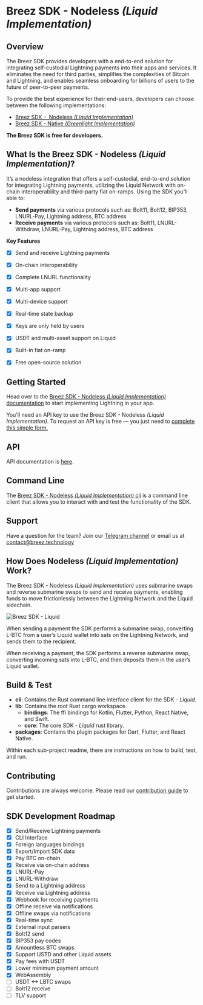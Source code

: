 # Breez SDK - Nodeless *(Liquid Implementation)*

## **Overview**

The Breez SDK provides developers with a end-to-end solution for integrating self-custodial Lightning payments into their apps and services. It eliminates the need for third parties, simplifies the complexities of Bitcoin and Lightning, and enables seamless onboarding for billions of users to the future of peer-to-peer payments.

To provide the best experience for their end-users, developers can choose between the following implementations:

- [Breez SDK -  Nodeless *(Liquid Implementation)*](https://sdk-doc-liquid.breez.technology/)
- [Breez SDK - Native *(Greenlight Implementation)*](https://sdk-doc.breez.technology/)

**The Breez SDK is free for developers.**

## **What Is the Breez SDK - Nodeless *(Liquid Implementation)*?**

It’s a nodeless integration that offers a self-custodial, end-to-end solution for integrating Lightning payments, utilizing the Liquid Network with on-chain interoperability and third-party fiat on-ramps. Using the SDK you'll able to:

- **Send payments** via various protocols such as: Bolt11, Bolt12, BIP353, LNURL-Pay, Lightning address, BTC address
- **Receive payments** via various protocols such as: Bolt11, LNURL-Withdraw, LNURL-Pay, Lightning address, BTC address
  
**Key Features**

- [x] Send and receive Lightning payments 
- [x] On-chain interoperability
- [x] Complete LNURL functionality
- [x] Multi-app support
- [x] Multi-device support
- [x] Real-time state backup
- [x] Keys are only held by users
- [x] USDT and multi-asset support on Liquid
- [x] Built-in fiat on-ramp
- [x] Free open-source solution


## Getting Started 

Head over to the [Breez SDK - Nodeless *(Liquid Implementation)* documentation](https://sdk-doc-liquid.breez.technology/) to start implementing Lightning in your app.

You'll need an API key to use the Breez SDK - Nodeless *(Liquid Implementation)*. To request an API key is free — you just need to [complete this simple form.](https://breez.technology/request-api-key/#contact-us-form-sdk)

## **API**

API documentation is [here](https://breez.github.io/breez-sdk-liquid/breez_sdk_liquid/).

## **Command Line**

The [Breez SDK - Nodeless *(Liquid Implementation)* cli](https://github.com/breez/breez-sdk-liquid/tree/main/cli) is a command line client that allows you to interact with and test the functionality of the SDK.

## **Support**

Have a question for the team? Join our [Telegram channel](https://t.me/breezsdk) or email us at [contact@breez.technology](mailto:contact@breez.technology) 

## How Does Nodeless *(Liquid Implementation)* Work?

The Breez SDK - Nodeless *(Liquid Implementation)* uses submarine swaps and reverse submarine swaps to send and receive payments, enabling funds to move frictionlessly between the Lightning Network and the Liquid sidechain.

![Breez SDK - Liquid](https://github.com/breez/breez-sdk-liquid-docs/raw/main/src/images/BreezSDK_Liquid.png)

When sending a payment the SDK performs a submarine swap, converting L-BTC from a user’s Liquid wallet into sats on the Lightning Network, and sends them to the recipient.

When receiving a payment, the SDK performs a reverse submarine swap, converting incoming sats into L-BTC, and then deposits them in the user’s Liquid wallet.

## **Build & Test**

- **cli**:  Contains the Rust command line interface client for the SDK - *Liquid*.
- **lib**: Contains the root Rust cargo workspace.
    - **bindings**: The ffi bindings for Kotlin, Flutter, Python, React Native, and Swift.
    - **core**: The core SDK - *Liquid* rust library.
- **packages**: Contains the plugin packages for Dart, Flutter, and React Native.

Within each sub-project readme, there are instructions on how to build, test, and run.

## **Contributing**

Contributions are always welcome. Please read our [contribution guide](CONTRIBUTING.md) to get started.

## **SDK Development Roadmap**

- [x]  Send/Receive Lightning payments
- [x]  CLI Interface
- [x]  Foreign languages bindings
- [x]  Export/Import SDK data
- [x]  Pay BTC on-chain
- [x]  Receive via on-chain address
- [x]  LNURL-Pay
- [x]  LNURL-Withdraw
- [x]  Send to a Lightning address
- [x]  Receive via Lightning address
- [x]  Webhook for receiving payments
- [x]  Offline receive via notifications
- [x]  Offline swaps via notifications
- [x]  Real-time sync
- [x]  External input parsers
- [x]  Bolt12 send
- [x]  BIP353 pay codes
- [x]  Amountless BTC swaps
- [x]  Support USTD and other Liquid assets
- [x]  Pay fees with USDT
- [x]  Lower minimum payment amount
- [x]  WebAssembly
- [ ]  USDT <-> LBTC swaps
- [ ]  Bolt12 receive
- [ ]  TLV support 
